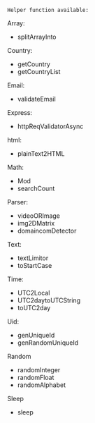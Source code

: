 `Helper function available:`

Array:

- splitArrayInto

Country:

- getCountry
- getCountryList

Email:

- validateEmail

Express:

- httpReqValidatorAsync

html:

- plainText2HTML

Math:

- Mod
- searchCount

Parser:

- videoORImage
- img2DMatrix
- domaincomDetector

Text:

- textLimitor
- toStartCase

Time:

- UTC2Local
- UTC2daytoUTCString
- toUTC2day

Uid:

- genUniqueId
- genRandomUniqueId

Random

- randomInteger
- randomFloat
- randomAlphabet

Sleep

- sleep
